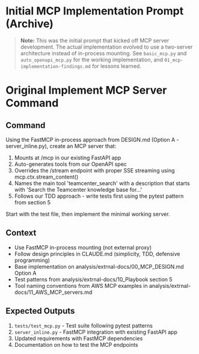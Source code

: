 # Initial MCP Implementation Prompt (Archive)

> **Note:** This was the initial prompt that kicked off MCP server development. 
> The actual implementation evolved to use a two-server architecture instead 
> of in-process mounting. See `basic_mcp.py` and `auto_openapi_mcp.py` for 
> the working implementation, and `01_mcp-implementation-findings.md` for lessons learned.

# Original Implement MCP Server Command

## Command
Using the FastMCP in-process approach from DESIGN.md (Option A - server_inline.py), create an MCP server that:

1. Mounts at /mcp in our existing FastAPI app
2. Auto-generates tools from our OpenAPI spec
3. Overrides the /stream endpoint with proper SSE streaming using mcp.ctx.stream_content()
4. Names the main tool 'teamcenter_search' with a description that starts with 'Search the Teamcenter knowledge base for...'
5. Follows our TDD approach - write tests first using the pytest pattern from section 5

Start with the test file, then implement the minimal working server.

## Context
- Use FastMCP in-process mounting (not external proxy)
- Follow design principles in CLAUDE.md (simplicity, TDD, defensive programming)
- Base implementation on analysis/extrnal-docs/00_MCP_DESIGN.md Option A
- Test patterns from analysis/extrnal-docs/10_Playbook section 5
- Tool naming conventions from AWS MCP examples in analysis/extrnal-docs/11_AWS_MCP_servers.md

## Expected Outputs
1. `tests/test_mcp.py` - Test suite following pytest patterns
2. `server_inline.py` - FastMCP integration with existing FastAPI app
3. Updated requirements with FastMCP dependencies
4. Documentation on how to test the MCP endpoints